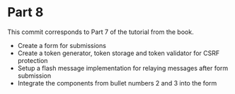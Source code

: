 # Part 8

This commit corresponds to Part 7 of the tutorial from the book.

- Create a form for submissions
- Create a token generator, token storage and token validator for CSRF protection
- Setup a flash message implementation for relaying messages after form submission
- Integrate the components from bullet numbers 2 and 3 into the form
